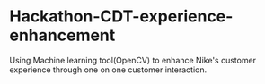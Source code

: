 # Hackathon-CDT-experience-enhancement
Using Machine learning tool(OpenCV) to enhance Nike's customer experience through one on one customer interaction.
